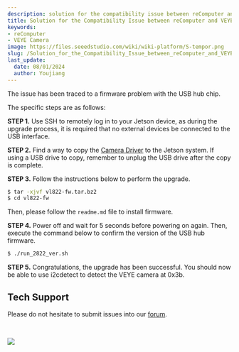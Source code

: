 ```yaml
---
description: solution for the compatibility issue between reComputer and VEYE camera
title: Solution for the Compatibility Issue between reComputer and VEYE Camera
keywords:
- reComputer
- VEYE Camera
image: https://files.seeedstudio.com/wiki/wiki-platform/S-tempor.png
slug: /Solution_for_the_Compatibility_Issue_between_reComputer_and_VEYE_Camera
last_update:
  date: 08/01/2024
  author: Youjiang
---
```


The issue has been traced to a firmware problem with the USB hub chip.

The specific steps are as follows:

**STEP 1.** Use SSH to remotely log in to your Jetson device, as during the upgrade process, it is required that no external devices be connected to the USB interface.

**STEP 2.** Find a way to copy the [Camera Driver](https://files.seeedstudio.com/wiki/reComputer/Hard_ware/VEYE_Camera/vl822-fw.tar.bz2) to the Jetson system. If using a USB drive to copy, remember to unplug the USB drive after the copy is complete.

**STEP 3.** Follow the instructions below to perform the upgrade.
```sh
$ tar -xjvf vl822-fw.tar.bz2
$ cd vl822-fw
```
Then, please follow the `readme.md` file to install firmware.

**STEP 4.** Power off and wait for 5 seconds before powering on again. Then, execute the command below to confirm the version of the USB hub firmware.
```sh
$ ./run_2822_ver.sh
```

**STEP 5.** Congratulations, the upgrade has been successful. You should now be able to use i2cdetect to detect the VEYE camera at 0x3b.





## Tech Support

Please do not hesitate to submit issues into our [forum](https://forum.seeedstudio.com/).

<div>
  <br /><p style={{textAlign: 'center'}}><a href="https://www.seeedstudio.com/act-4.html?utm_source=wiki&utm_medium=wikibanner&utm_campaign=newproducts" target="_blank"><img src="https://files.seeedstudio.com/wiki/Wiki_Banner/new_product.jpg" /></a></p>
</div>